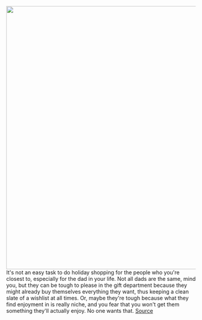 <img src='https://cdn.vox-cdn.com/thumbor/aE0H5qCprN5lbRbp7G4tuOIiBnc=/0x0:2278x1367/1200x480/filters:focal(957x502:1321x866)/cdn.vox-cdn.com/uploads/chorus_image/image/70177463/Dad.0.jpg' width='700px' /><br/>
It's not an easy task to do holiday shopping for the people who you're closest to, especially for the dad in your life. Not all dads are the same, mind you, but they can be tough to please in the gift department because they might already buy themselves everything they want, thus keeping a clean slate of a wishlist at all times. Or, maybe they're tough because what they find enjoyment in is really niche, and you fear that you won't get them something they'll actually enjoy. No one wants that.
<a href='https://www.theverge.com/22752556/holiday-gift-ideas-dad-2021-unique-tech-gadgets'> Source <a/>